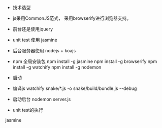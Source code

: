 
* 技术选型

 * js采用CommonJS范式， 采用browserify进行浏览器支持。
 * 前台还是使用jquery
 * unit test 使用 jasmine
 * 后台服务器使用 nodejs + koajs

* npm 全局安装包
npm install -g jasmine
npm install -g browserify
npm install -g watchify
npm install -g nodemon

* 启动

 * 编译js
 watchify snake/*.js -o snake/build/bundle.js --debug
 * 启动后台
 nodemon server.js


* unit test的执行

 jasmine